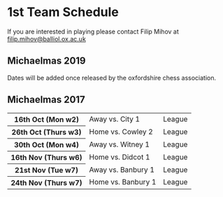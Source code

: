 # 1st Team Schedule

If you are interested in playing please contact Filip Mihov at [filip.mihov@balliol.ox.ac.uk](mailto:filip.mihov@balliol.ox.ac.uk)

## Michaelmas 2019

Dates will be added once released by the oxfordshire chess association.

## Michaelmas 2017

<table>
	<tr>
		<th> 16th Oct (Mon w2) </th>
		<td> Away vs. City 1 </td>
		<td> League</td>
	</tr>
	<tr>
		<th> 26th Oct (Thurs w3)</th>
		<td> Home vs. Cowley 2 </td>
		<td> League</td>
	</tr>
	<tr>
		<th> 30th Oct (Mon w4)</th>
		<td> Away vs. Witney 1</td>
		<td> League</td>
	</tr>
	<tr>
		<th> 16th Nov (Thurs w6)</th>
		<td> Home vs. Didcot 1</td>
		<td> League</td>
	</tr>
	<tr>
		<th> 21st Nov (Tue w7)</th>
		<td> Away vs. Banbury 1</td>
		<td> League</td>
	</tr>
	<tr>
		<th> 24th Nov (Thurs w7)</th>
		<td> Home vs. Banbury 1</td>
		<td> League</td>
	</tr>
</table>
